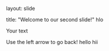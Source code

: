 layout: slide

title: "Welcome to our second slide!"
hlo

Your text

Use the left arrow to go back!
hello
hii
